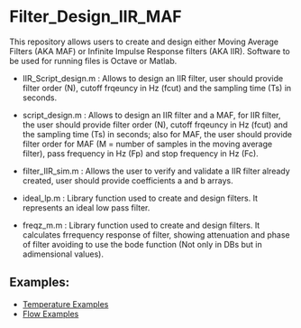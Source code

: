 # Filter_Design_IIR_MAF

This repository allows users to create and design either Moving Average Filters (AKA MAF) or Infinite Impulse Response filters (AKA IIR). Software to be used for running files is Octave or Matlab. 

 - IIR_Script_design.m : Allows to design an IIR filter, user should provide filter order (N), cutoff frqeuncy in Hz (fcut) and the sampling time (Ts) in seconds. 
 - script_design.m : Allows to design an IIR filter and a MAF, for IIR filter, the user should provide filter order (N), cutoff frqeuncy in Hz (fcut) and the sampling time (Ts) in seconds; also for MAF, the user should provide filter order for MAF (M =  number of samples in the moving average filter), pass frequency in Hz (Fp) and stop frequency in Hz (Fc).

 - filter_IIR_sim.m : Allows the user to verify and validate a IIR filter already created, user should provide coefficients a and b arrays. 
 
 - ideal_lp.m : Library function used to create and design filters. It represents an ideal low pass filter.  
 - freqz_m.m : Library function used to create and design filters. It calculates frrequency response of filter, showing attenuation and phase of filter avoiding to use the bode function (Not only in DBs but in adimensional values).

## Examples:

 - [Temperature Examples](/TemperatureFilterImplemented/)
 - [Flow Examples](/FlowFilterImplemented/)
 
 